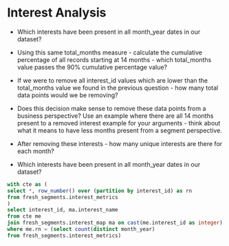 # Interest Analysis 

- Which interests have been present in all month_year dates in our dataset?
- Using this same total_months measure - calculate the cumulative percentage of all records starting at 14 months - which total_months value passes the 90% cumulative percentage value?
- If we were to remove all interest_id values which are lower than the total_months value we found in the previous question - how many total data points would we be removing?
- Does this decision make sense to remove these data points from a business perspective? Use an example where there are all 14 months present to a removed interest example for your arguments - think about what it means to have less months present from a segment perspective.
- After removing these interests - how many unique interests are there for each month?

- Which interests have been present in all month_year dates in our dataset? 

```sql
with cte as (
select *, row_number() over (partition by interest_id) as rn 
from fresh_segments.interest_metrics
) 
select interest_id, ma.interest_name
from cte me
join fresh_segments.interest_map ma on cast(me.interest_id as integer) = ma.id 
where me.rn = (select count(distinct month_year) 
from fresh_segments.interest_metrics)
```

